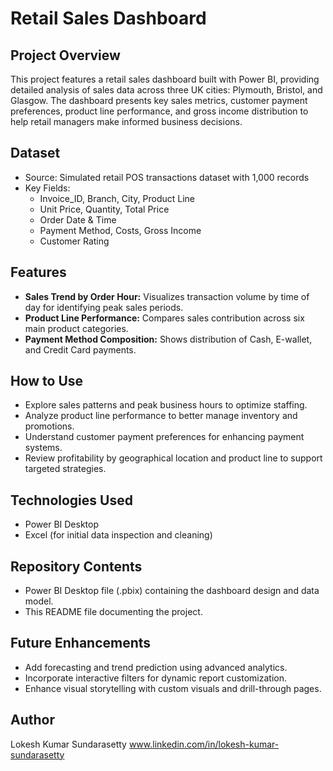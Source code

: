 # Retail Sales Dashboard

## Project Overview
This project features a retail sales dashboard built with Power BI, providing detailed analysis of sales data across three UK cities: Plymouth, Bristol, and Glasgow. The dashboard presents key sales metrics, customer payment preferences, product line performance, and gross income distribution to help retail managers make informed business decisions.

## Dataset
- Source: Simulated retail POS transactions dataset with 1,000 records  
- Key Fields:  
  - Invoice_ID, Branch, City, Product Line  
  - Unit Price, Quantity, Total Price  
  - Order Date & Time  
  - Payment Method, Costs, Gross Income  
  - Customer Rating

## Features
- **Sales Trend by Order Hour:** Visualizes transaction volume by time of day for identifying peak sales periods.  
- **Product Line Performance:** Compares sales contribution across six main product categories.  
- **Payment Method Composition:** Shows distribution of Cash, E-wallet, and Credit Card payments.  

## How to Use
- Explore sales patterns and peak business hours to optimize staffing.  
- Analyze product line performance to better manage inventory and promotions.  
- Understand customer payment preferences for enhancing payment systems.  
- Review profitability by geographical location and product line to support targeted strategies.

## Technologies Used
- Power BI Desktop  
- Excel (for initial data inspection and cleaning)  

## Repository Contents
- Power BI Desktop file (.pbix) containing the dashboard design and data model.  
- This README file documenting the project.

## Future Enhancements
- Add forecasting and trend prediction using advanced analytics.  
- Incorporate interactive filters for dynamic report customization.  
- Enhance visual storytelling with custom visuals and drill-through pages.

## Author
Lokesh Kumar Sundarasetty
www.linkedin.com/in/lokesh-kumar-sundarasetty
